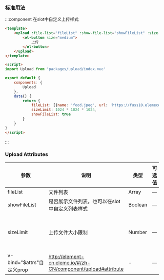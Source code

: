 <script>
    import baseVue from './import.js'

    export default baseVue
</script>

### 标准用法
:::component 在slot中自定义上传样式
```html
<template>
    <upload :file-list="fileList" :show-file-list="showFileList" :size-limit="sizeLimit">
        <el-button size="medium">
            上传
        </el-button>
    </upload>
</template>

<script>
import Upload from 'packages/upload/index.vue'

export default {
    components: {
        Upload
    },
    data() {
        return {
            fileList: [{name: 'food.jpeg', url: 'https://fuss10.elemecdn.com/3/63/4e7f3a15429bfda99bce42a18cdd1jpeg.jpeg?imageMogr2/thumbnail/360x360/format/webp/quality/100'}, {name: 'food2.jpeg', url: 'https://fuss10.elemecdn.com/3/63/4e7f3a15429bfda99bce42a18cdd1jpeg.jpeg?imageMogr2/thumbnail/360x360/format/webp/quality/100'}],
            sizeLimit: 1024 * 1024 * 1024,
            showFileList: true
        }
    }
}
</script>
```
:::

### Upload Attributes

| 参数          | 说明            | 类型            | 可选值                 | 默认值   |
|------------- |---------------- |---------------- |---------------------- |-------- |
| fileList | 文件列表 | Array | — | [] |
| showFileList | 是否展示文件列表，也可以在slot中自定义列表样式 | Boolean | — | false |
| sizeLimit | 上传文件大小限制 | Number | — | 1024 * 1024 * 1024 * 2 |
| v-bind="$attrs"自定义prop | http://element-cn.eleme.io/#/zh-CN/component/upload#attribute | - | — | - |
